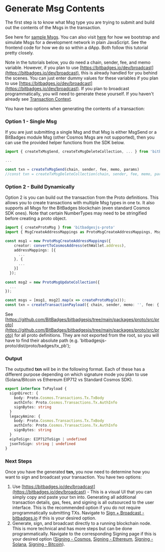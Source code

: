 # Generate Msg Contents

The first step is to know what Msg type you are trying to submit and build out the contents of the Msgs in the transaction.

See here for [sample Msgs](https://github.com/BitBadges/bitbadges-indexer/blob/master/src/setup). You can also visit [here](https://github.com/BitBadges/bitbadges-indexer/blob/master/src/bootstrap.ts) for how we bootstrap and simulate Msgs for a development network in plain JavaScript. See the frontend code for how we do so within a dApp. Both follow this tutorial pretty closely.

Note in the tutorials below, you do need a chain, sender, fee, and memo variable. However, if you plan to use  [https://bitbadges.io/dev/broadcast](https://bitbadges.io/dev/broadcast), this is already handled for you behind the scenes. You can just enter dummy values for these variables if you plan to use  [https://bitbadges.io/dev/broadcast](https://bitbadges.io/dev/broadcast). If you plan to broadcast programmatically, you will need to generate these yourself. If you haven't already see [Transaction Context](transaction-context.md).



You have two options when generating the contents of a transaction:

### **Option 1 - Single Msg**

If you are just submitting a single Msg and that Msg is either MsgSend or a BitBadges module Msg (other Cosmos Msgs are not supported), then you can use the provided helper functions from the SDK below.

```typescript
import { createTxMsgSend, createTxMsgDeleteCollection, ... } from 'bitbadgesjs-proto'

...

const txn = createTxMsgSend(chain, sender, fee, memo, params)
//const txn = createTxMsgDeleteCollection(chain, sender, fee, memo, params)
```

### **Option 2 - Build Dynamically**

Option 2 is you can build out the transaction from the Proto definitions. This allows you to create transactions with multiple Msg types in one tx. It also supports all Msgs for the BitBadges blockchain (even standard Cosmos SDK ones). Note that certain NumberTypes may need to be stringified before creating a proto object.

```typescript
import { createProtoMsg } from 'bitbadgesjs-proto'
import { MsgCreateAddressMappings as ProtoMsgCreateAddressMappings, MsgUpdateCollection as ProtoMsgUpdateCollection } from 'bitbadgesjs-proto/dist/proto/badges/tx_pb';
```

```typescript
const msg1 = new ProtoMsgCreateAddressMappings({
    creator: convertToCosmosAddress(ethWallet.address),
    addressMappings: [{
      ...
    }, {
      ...
    }]
  });
  
const msg2 = new ProtoMsgUpdateCollection({
  ...
});

const msgs = [msg1, msg2].map(x => createProtoMsg(x)));
const txn = createTransactionPayload({ chain, sender, memo: '', fee: { denom: 'badge', amount: '1', gas: '4000000' } }, msgs);
```



See [https://github.com/BitBadges/bitbadgesjs/tree/main/packages/proto/src/proto](https://github.com/BitBadges/bitbadgesjs/tree/main/packages/proto/src/proto) for all proto definitions. They are not exported from the root, so you will have to find their absolute path (e.g. 'bitbadgesjs-proto/dist/proto/badges/tx\_pb');

### Output

The outputted **txn** will be in the following format. Each of these has a different purpose depending on which signature mode you plan to use (Solana/Bitcoin vs Ethereum EIP712 vs Standard Cosmos SDK).

```typescript
export interface TxPayload {
  signDirect: {
    body: Proto.Cosmos.Transactions.Tx.TxBody
    authInfo: Proto.Cosmos.Transactions.Tx.AuthInfo
    signBytes: string
  }
  legacyAmino: {
    body: Proto.Cosmos.Transactions.Tx.TxBody
    authInfo: Proto.Cosmos.Transactions.Tx.AuthInfo
    signBytes: string
  }
  eipToSign: EIP712ToSign | undefined
  jsonToSign: string | undefined
}
```

### Next Steps

Once you have the generated **txn,** you now need to determine how you want to sign and broadcast your transaction. You have two options:

1. Use  [https://bitbadges.io/dev/broadcast](https://bitbadges.io/dev/broadcast) - This is a visual UI that you can simply copy and paste your txn into. Generating all additional transaction details, gas, fees, and signing is all outsourced to the user interface. This is the recommended option if you do not require programmatically submitting TXs. Navigate to [Sign + Broadcast - bitbadges.io](sign-+-broadcast-bitbadges.io.md) if this is your desired option.
2. Generate, sign, and broadcast directly to a running blockchain node. This is more technical and has more steps but can be done programmatically. Navigate to the corresponding Signing page if this is your desired option ([Signing - Cosmos](signing-cosmos.md), [Signing - Ethereum](signing-ethereum.md), [Signing - Solana](signing-solana.md), [Signing - Bitcoin](signing-bitcoin.md)).


